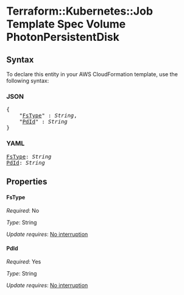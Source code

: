 # Terraform::Kubernetes::Job Template Spec Volume PhotonPersistentDisk

## Syntax

To declare this entity in your AWS CloudFormation template, use the following syntax:

### JSON

<pre>
{
    "<a href="#fstype" title="FsType">FsType</a>" : <i>String</i>,
    "<a href="#pdid" title="PdId">PdId</a>" : <i>String</i>
}
</pre>

### YAML

<pre>
<a href="#fstype" title="FsType">FsType</a>: <i>String</i>
<a href="#pdid" title="PdId">PdId</a>: <i>String</i>
</pre>

## Properties

#### FsType

_Required_: No

_Type_: String

_Update requires_: [No interruption](https://docs.aws.amazon.com/AWSCloudFormation/latest/UserGuide/using-cfn-updating-stacks-update-behaviors.html#update-no-interrupt)

#### PdId

_Required_: Yes

_Type_: String

_Update requires_: [No interruption](https://docs.aws.amazon.com/AWSCloudFormation/latest/UserGuide/using-cfn-updating-stacks-update-behaviors.html#update-no-interrupt)

